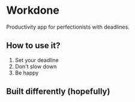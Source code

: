 # Workdone
Productivity app for perfectionists with deadlines.

## How to use it?
1. Set your deadline
2. Don't slow down
3. Be happy

## Built differently (hopefully)
